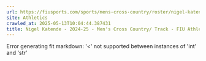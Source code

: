 ```yaml
---
url: https://fiusports.com/sports/mens-cross-country/roster/nigel-katende/12750
site: Athletics
crawled_at: 2025-05-13T10:04:44.387431
title: Nigel Katende - 2024-25 - Men's Cross Country/ Track - FIU Athletics
---
```


Error generating fit markdown: '<' not supported between instances of 'int' and 'str'
